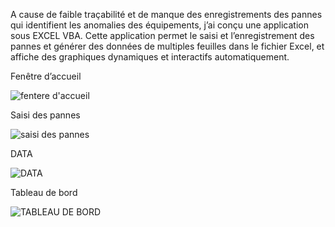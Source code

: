 A cause de faible traçabilité et de manque des enregistrements des pannes qui identifient les anomalies des équipements, j’ai conçu une application sous EXCEL VBA. Cette application permet le saisi et l’enregistrement des pannes et générer des données de multiples feuilles dans le fichier Excel, et affiche des graphiques dynamiques et interactifs automatiquement.

Fenêtre d’accueil 



![fentere d'accueil](https://user-images.githubusercontent.com/40873969/215295140-c7a89b7d-f695-445a-bbd7-729011c0b601.PNG)


Saisi des pannes

![saisi des pannes](https://user-images.githubusercontent.com/40873969/215295173-56b3e676-0f6b-4ebd-88f0-e2baf158916d.PNG)


DATA

![DATA](https://user-images.githubusercontent.com/40873969/215295242-4b4ebaea-cd57-4b28-90a9-c920c002c6e5.PNG)


Tableau de bord

![TABLEAU DE BORD](https://user-images.githubusercontent.com/40873969/215295253-42110b3a-1397-470a-9673-a39b6a7f6e92.PNG)
